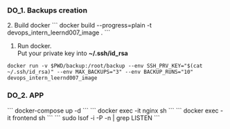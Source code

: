 <h3>DO_1. Backups creation</h3>
2. Build docker
```
docker build  --progress=plain  -t devops_intern_leernd007_image .
```

1. Run docker. <br>Put your private key into **~/.ssh/id_rsa**
```
docker run -v $PWD/backup:/root/backup --env SSH_PRV_KEY="$(cat ~/.ssh/id_rsa)" --env MAX_BACKUPS="3" --env BACKUP_RUNS="10" devops_intern_leernd007_image
``` 

<h3>DO_2. APP</h3>
```
docker-compose up -d
```
```
docker exec -it nginx sh
```
```
docker exec -it frontend sh
```
```
sudo lsof -i -P -n | grep LISTEN
```
